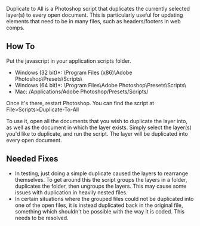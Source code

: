 Duplicate to All is a Photoshop script that duplicates the currently selected layer(s) to every open document. This is particularly useful for updating elements that need to be in many files, such as headers/footers in web comps.

How To
------

Put the javascript in your application scripts folder.

- Windows (32 bit)*: \Program Files (x86)\Adobe Photoshop\Presets\Scripts\
- Windows (64 bit)*: \Program Files\Adobe Photoshop\Presets\Scripts\
- Mac: /Applications/Adobe Photoshop/Presets/Scripts/

Once it's there, restart Photoshop. You can find the script at File>Scripts>Duplicate-To-All

To use it, open all the documents that you wish to duplicate the layer into, as well as the document in which the layer exists. Simply select the layer(s) you'd like to duplicate, and run the script. The layer will be duplicated into every open document.



Needed Fixes
------------

- In testing, just doing a simple duplicate caused the layers to rearrange themselves. To get around this the script groups the layers in a folder, duplicates the folder, then ungroups the layers. This may cause some issues with duplication in heavily nested files.
- In certain situations where the grouped files could not be duplicated into one of the open files, it is instead duplicated back in the original file, something which shouldn't be possible with the way it is coded. This needs to be resolved.
